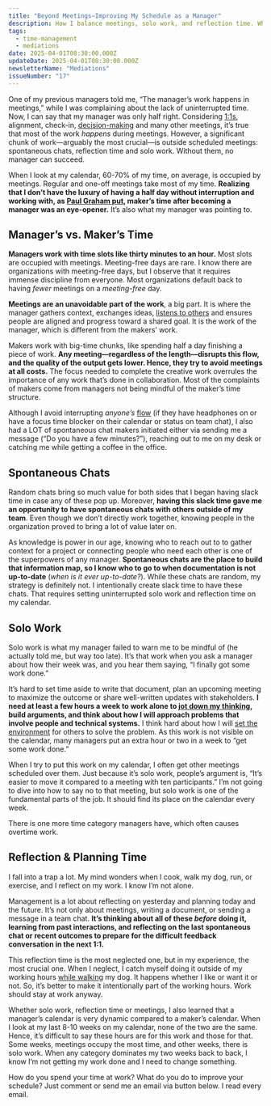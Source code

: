 ```yaml
---
title: "Beyond Meetings—Improving My Schedule as a Manager"
description: How I balance meetings, solo work, and reflection time. While meetings dominate, uninterrupted time for planning and spontaneous chats is crucial for managers.
tags:
  - time-management
  - mediations
date: 2025-04-01T08:30:00.000Z
updateDate: 2025-04-01T08:30:00.000Z
newsletterName: "Mediations"
issueNumber: "17"
---
```



One of my previous managers told me, “The manager’s work happens in meetings,” while I was complaining about the lack of uninterrupted time. Now, I can say that my manager was only half right. Considering [1:1s](/effective-1-on-1-meetings-own-your-one-on-one-meeting/), alignment, check-in, [decision-making](/the-decision-making-pendulum/) and many other meetings, it’s true that most of the work *happens* during meetings. However, a significant chunk of work—arguably the most crucial—is outside scheduled meetings: spontaneous chats, reflection time and solo work. Without them, no manager can succeed.

When I look at my calendar, 60-70% of my time, on average, is occupied by meetings. Regular and one-off meetings take most of my time. **Realizing that I don’t have the luxury of having a half day without interruption and working with, as [Paul Graham put](https://paulgraham.com/makersschedule.html), maker’s time after becoming a manager was an eye-opener.** It’s also what my manager was pointing to.

## Manager’s vs. Maker’s Time

**Managers work with time slots like thirty minutes to an hour.** Most slots are occupied with meetings. Meeting-free days are rare. I know there are organizations with meeting-free days, but I observe that it requires immense discipline from everyone. Most organizations default back to having *fewer* meetings on a *meeting-free* day.

**Meetings are an unavoidable part of the work**, a big part. It is where the manager gathers context, exchanges ideas, [listens to others](/the-must-have-skill-for-every-leader-listening-with-empathy/) and ensures people are aligned and progress toward a shared goal. It is the work of the manager, which is different from the makers’ work.

Makers work with big-time chunks, like spending half a day finishing a piece of work. **Any meeting—regardless of the length—disrupts this flow, and the quality of the output gets lower. Hence, they try to avoid meetings at all costs.** The focus needed to complete the creative work overrules the importance of any work that’s done in collaboration. Most of the complaints of makers come from managers not being mindful of the maker’s time structure.

Although I avoid interrupting *anyone’s* [flow](/newsletter/mektup-4/) (if they have headphones on or have a focus time blocker on their calendar or status on team chat), I also had a LOT of spontaneous chat makers initiated either via sending me a message (“Do you have a few minutes?”), reaching out to me on my desk or catching me while getting a coffee in the office.

## Spontaneous Chats

Random chats bring so much value for both sides that I began having slack time in case any of these pop up. Moreover, **having this slack time gave me an opportunity to have spontaneous chats with others outside of my team**. Even though we don’t directly work together, knowing people in the organization proved to bring a lot of value later on.

​As knowledge is power in our age, knowing who to reach out to to gather context for a project or connecting people who need each other is one of the superpowers of any manager. **Spontaneous chats are the place to build that information map, so I know who to go to when documentation is not up-to-date** (*when is it ever up-to-date?*). While these chats are random, my strategy is definitely not. I intentionally create slack time to have these chats. That requires setting uninterrupted solo work and reflection time on my calendar.

## Solo Work

Solo work is what my manager failed to warn me to be mindful of (he actually told me, but way too late). It’s that work when you ask a manager about how their week was, and you hear them saying, “I finally got some work done.”

It’s hard to set time aside to write that document, plan an upcoming meeting to maximize the outcome or share well-written updates with stakeholders. **I need at least a few hours a week to work alone to [jot down my thinking](/speaking-writing-and-high-quality-ideas/), build arguments, and think about how I will approach problems that involve people and technical systems.** I think hard about how I will [set the environment](/transparency-over-context/) for others to solve the problem. As this work is not visible on the calendar, many managers put an extra hour or two in a week to “get some work done.”

When I try to put this work on my calendar, I often get other meetings scheduled over them. Just because it’s solo work, people’s argument is, “It’s easier to move it compared to a meeting with ten participants.” I’m not going to dive into how to say no to that meeting, but solo work is one of the fundamental parts of the job. It should find its place on the calendar every week.

There is one more time category managers have, which often causes overtime work.

## Reflection & Planning Time

I fall into a trap a lot. My mind wonders when I cook, walk my dog, run, or exercise, and I reflect on my work. I know I’m not alone.

Management is a lot about reflecting on yesterday and planning today and the future. It’s not only about meetings, writing a document, or sending a message in a team chat. **It’s thinking about all of these *before* doing it, learning from past interactions, and reflecting on the last spontaneous chat or recent outcomes to prepare for the difficult feedback conversation in the next 1:1.**

This reflection time is the most neglected one, but in my experience, the most crucial one. When I neglect, I catch myself doing it outside of my working hours [while walking](/csikszentmihalyi-newport-and-pressfield-on-creativity-time-and-deep-walks-in-remote-work/) my dog. It happens whether I like or want it or not. So, it’s better to make it intentionally part of the working hours. Work should stay at work anyway.

Whether solo work, reflection time or meetings, I also learned that a manager’s calendar is very dynamic compared to a maker’s calendar. When I look at my last 8-10 weeks on my calendar, none of the two are the same. Hence, it’s difficult to say these hours are for this work and those for that. Some weeks, meetings occupy the most time, and other weeks, there is solo work. When any category dominates my two weeks back to back, I know I’m not getting my work done and I need to change something.

How do you spend your time at work? What do you do to improve your schedule? Just comment or send me an email via button below. I read every email.
